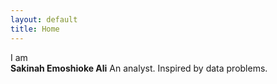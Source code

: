 ```yaml
---
layout: default
title: Home
---
```

I am  
   **Sakinah Emoshioke Ali**
   An analyst. Inspired by data problems.

